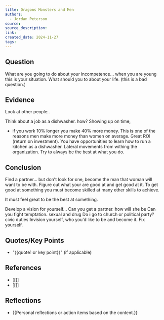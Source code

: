 ```yaml
---
title: Dragons Monsters and Men
authors:
  - Jordan Peterson
source: 
source_description: 
link: 
created_date: 2024-11-27
tags:
---
```


## Question 
 What are you going to do about your incompetence... when you are young this is your situation. 
What should you to about your life. (this is a bad question.) 



## Evidence 
Look at other people..

Think about a job as a dishwasher. how? Showing up on time, 

* if you work 10% longer you make 40% more money. This is one of the reasons men make more money than women on average. Great ROI (return on investment). You have opportunities to learn how to run a kitchen as a dishwasher. Lateral movements from withing the organization.  Try to always be the best at what you do. 


## Conclusion
Find a partner... but don't look for one, become the man that woman will want to be with. 
Figure out what your are good at and get good at it. To get good at something you must become skilled at many other skills to achieve. 

It must feel great to be the best at something. 

Develop a vision for yourself... 
Can you get a partner. how will she be
Can you fight temptation. sexual and drug 
Do i go to church or political party? civic duties
Invision yourself, who you'd like to be and become it. Fix yourself. 
## Quotes/Key Points 
- "{{quote1 or key point}}" (if applicable) 




## References 
- [[]] 
- [[]] 

## Reflections 
- {{Personal reflections or action items based on the content.}}